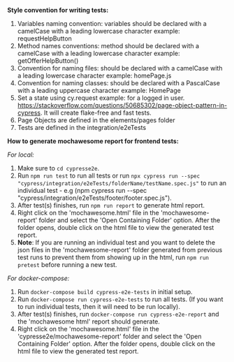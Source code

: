 **Style convention for writing tests:**

1. Variables naming convention: variables should be declared with a camelCase with a leading lowercase character example: requestHelpButton
2. Method names conventions: method should be declared with a camelCase with a leading lowercase character example: getOfferHelpButton()
3. Convention for naming files: should be declared with a camelCase with a leading lowercase character example: homePage.js
4. Convention for naming classes: should be declared with a PascalCase with a leading uppercase character example: HomePage
5. Set a state using cy.request example: for a logged in user. https://stackoverflow.com/questions/50685302/page-object-pattern-in-cypress. It will create flake-free and fast tests.
6. Page Objects are defined in the elements/pages folder
7. Tests are defined in the integration/e2eTests

**How to generate mochawesome report for frontend tests:**

_For local:_

1. Make sure to `cd cypresse2e`.
2. Run `npm run test` to run all tests or run `npx cypress run --spec "cypress/integration/e2eTests/folderName/testName.spec.js"` to run an individual test - e.g (npm cypress run --spec "cypress/integration/e2eTests/footer/footer.spec.js").
3. After test(s) finishes, run `npm run report` to generate html report.
4. Right click on the 'mochawesome.html' file in the 'mochawesome-report' folder and select the 'Open Containing Folder' option. After the folder opens, double click on the html file to view the generated test report.
5. **Note**: If you are running an individual test and you want to delete the json files in the 'mochawesome-report' folder generated from previous test runs to prevent them from showing up in the html, run `npm run pretest` before running a new test.

_For docker-compose:_

1. Run `docker-compose build cypress-e2e-tests` in initial setup.
2. Run `docker-compose run cypress-e2e-tests` to run all tests. (If you want to run individual tests, then it will need to be run locally).
3. After test(s) finishes, run `docker-compose run cypress-e2e-report` and the 'mochawesome html' report should generate.
4. Right click on the 'mochawesome.html' file in the 'cypresse2e/mochawesome-report' folder and select the 'Open Containing Folder' option. After the folder opens, double click on the html file to view the generated test report.
